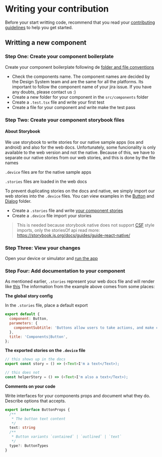 # Writing your contribution

Before your start writting code, recommend that you read your [contributing guidelines](./ContributionGuidelines.md) to help you get started.

## Writting a new component

### Step One: Create your component boilerplate

Create your component boilerplate following de [folder and file conventions](./ProjectStructure.md)

- Check the components name. The component names are decided by the Design System team and are the same for all the platforms. Its important to follow the component name of your jira issue. If you have any doubts, please contact us :)
- Create a new folder for your component in the `src/components` folder
- Create a `.test.tsx` file and write your first test
- Create a file for your component and write make the test pass

### Step Two: Create your component storybook files

#### About Storybook

We use storybook to write stories for our native sample apps (ios and android) and also for the web docs.
Unfortunately, some funcionality is only available to the web version and not the native.
Because of this, we have to separate our native stories from our web stories, and this is done by the file names

`.device` files are for the native sample apps

`.stories` files are loaded in the web docs

To prevent duplicating stories on the docs and native, we simply import our web stories into the `.device` files.
You can view examples in the [Button](../src/components/Button/) and [Dialog](../src/components/Dialog/) folder.

- Create a `.stories` file and write [your component stories](https://storybook.js.org/docs/basics/writing-stories/)
- Create a `.device` file import your stories

> This is needed because storybook native does not support [CSF](https://storybook.js.org/docs/formats/component-story-format/) style imports, only the storiesOf api
> read more: https://storybook.js.org/docs/guides/guide-react-native/

### Step Three: View your changes

Open your device or simulator and [run the app](./Instalation.md#check-your-instalation)

### Step Four: Add documentation to your component

As mentioned earlier, `.stories` represent your web docs file and will render like [this](https://natds-rn.netlify.app/?path=/docs/components-button--all)
The information from the example above comes from some places:

**The global story config**

In the `.stories` file, place a default export

```javascript
export default {
  component: Button,
  parameters: {
    componentSubtitle: 'Buttons allow users to take actions, and make choices, with a single tap.',
  },
  title: 'Components|Button',
};
```

**The exported stories on the `.device` file**

```javascript
// this shows up in the docs
export const story = () => (<Text>I'm a text</Text>);

// this does not
const helperStory = () => (<Text>I'm also a text</Text>);

```

**Comments on your code**

Write interfaces for your components props and document what they do. Describe options that accepts.

```typescript
export interface ButtonProps {
  /**
   * The button text content
   */
  text: string
  /**
   * Button variants `contained` | `outlined` | `text`
   */
  type?: ButtonTypes
}
```
